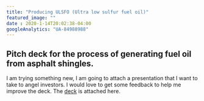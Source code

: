 ```yaml
---
title: "Producing ULSFO (Ultra low sulfur fuel oil)"
featured_image: ""
date : 2020-1-14T20:02:38-04:00
googleAnalytics: "UA-84988988"
---
```


## Pitch deck for the process of generating fuel oil from asphalt shingles.

I am trying something new, I am going to attach a presentation that I want to take to angel investors. I would love to get some feedback to help me improve the deck. The [deck](/pdf/AsphaltShingles.pdf) is attached here.